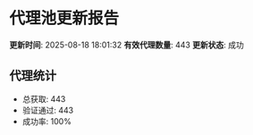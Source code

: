 # 代理池更新报告

**更新时间**: 2025-08-18 18:01:32
**有效代理数量**: 443
**更新状态**:  成功

## 代理统计
- 总获取: 443
- 验证通过: 443
- 成功率: 100%
